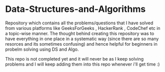# Data-Structures-and-Algorithms
Repository which contains all the problems/questions that I have solved from various platforms like GeeksForGeeks , HackerRank , CodeChef etc in a topic-wise manner. The thought behind creating this repository was to have everything in one place in a systematic way (since there are so many resorces and its sometimes confusing) and hence helpful for beginners in probelm solving using DS and Algo.

This repo is not completed yet and it will never be as I keep solving problems and I will keep adding them into this repo whenever i'll get time :)
